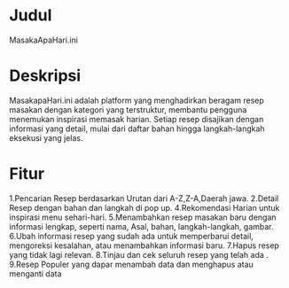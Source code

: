 # Judul
MasakaApaHari.ini

# Deskripsi
MasakapaHari.ini adalah platform yang menghadirkan beragam resep masakan dengan kategori yang terstruktur, membantu pengguna menemukan inspirasi memasak harian. Setiap resep disajikan dengan informasi yang detail, mulai dari daftar bahan hingga langkah-langkah eksekusi yang jelas.

# Fitur
1.Pencarian Resep berdasarkan Urutan dari A-Z,Z-A,Daerah jawa.
2.Detail Resep dengan bahan dan langkah di pop up.
4.Rekomendasi Harian untuk inspirasi menu sehari-hari.
5.Menambahkan resep masakan baru dengan informasi lengkap, seperti nama, Asal, bahan, langkah-langkah, gambar.
6.Ubah informasi resep yang sudah ada untuk memperbarui detail, mengoreksi kesalahan, atau menambahkan informasi baru.
7.Hapus resep yang tidak lagi relevan.
8.Tinjau dan cek seluruh resep yang telah ada .
9.Resep Populer yang dapar menambah data dan menghapus atau menganti data
